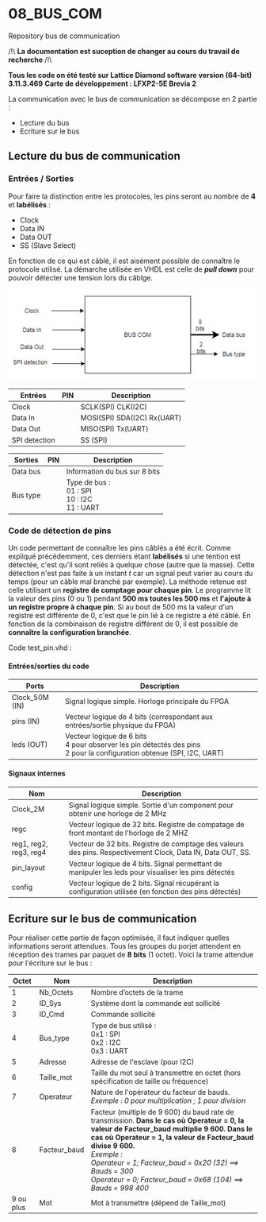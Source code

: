 # 08_BUS_COM
Repository bus de communication

/!\ __La documentation est suception de changer au cours du travail de recherche__ /!\

**Tous les code on été testé sur Lattice Diamond software version (64-bit) 3.11.3.469**
**Carte de développement : LFXP2-5E Brevia 2**

La communication avec le bus de communication se décompose en 2 partie :
- Lecture du bus
- Ecriture sur le bus

## Lecture du bus de communication
### Entrées / Sorties
Pour faire la distinction entre les protocoles, les pins seront au nombre de **4** et **labélisés** :
- Clock
- Data IN
- Data OUT
- SS (Slave Select)

En fonction de ce qui est câblé, il est aisément possible de connaître le protocole utilisé. La démarche utilisée en VHDL est celle de ***pull down*** pour pouvoir détecter une tension lors du câblge.

![Schema Entrées/Sorties](Images/Schema_IO.PNG)

Entrées | PIN  | Description
--------|------|-------------
Clock   |      | SCLK(SPI) CLK(I2C)
Data In |      | MOSI(SPI) SDA(I2C) Rx(UART)
Data Out|      |MISO(SPI) Tx(UART)
SPI detection | | SS (SPI)

Sorties|PIN|Description
-------|---|-----------
Data bus|   |Information du bus sur 8 bits
Bus type|   |Type de bus :</br> 01 : SPI </br> 10 : I2C </br> 11 : UART

### Code de détection de pins
Un code permettant de connaître les pins câblés a été écrit. Comme expliqué précédemment, ces derniers étant **labélisés** si une tention est détectée, c'est qu'il sont reliés à quelque chose (autre que la masse). Cette détection n'est pas faite à un instant *t* car un signal peut varier au cours du temps (pour un câble mal branché par exemple). La méthode retenue est celle utilisant un **registre de comptage pour chaque pin**. Le programme lit la valeur des pins (0 ou 1) pendant **500 ms toutes les 500 ms** et **l'ajoute à un registre propre à chaque pin**. Si au bout de 500 ms la valeur d'un registre est différente de 0, c'est que le pin lié à ce registre a été câblé.
En fonction de la combinaison de registre différent de 0, il est possible de **connaître la configuration branchée**.

Code test_pin.vhd :
#### Entrées/sorties du code
Ports|Description
------|----------
Clock_50M (IN)|Signal logique simple. Horloge principale du FPGA
pins (IN)|Vecteur logique de 4 bits (correspondant aux entrées/sortie physique du FPGA)
leds (OUT)|Vecteur logique de 6 bits </br> 4 pour observer les pin détectés des pins </br> 2 pour la configuration obtenue (SPI, I2C, UART)

#### Signaux internes
Nom|Description
---|-----------
Clock_2M|Signal logique simple. Sortie d'un component pour obtenir une horloge de 2 MHz
regc|Vecteur logique de 32 bits. Registre de compatage de front montant de l'horloge de 2 MHZ
reg1, reg2, reg3, reg4|Vecteur de 32 bits. Registre de comptage des valeurs des pins. Respectivement Clock, Data IN, Data OUT, SS.
pin_layout|Vecteur logique de 4 bits. Signal permettant de manipuler les leds pour visualiser les pins détectés
config|Vecteur logique de 2 bits. Signal récupérant la configuration utilisée (en fonction des pins détectés)

## Ecriture sur le bus de communication
Pour réaliser cette partie de façon optimisée, il faut indiquer quelles informations seront attendues. Tous les groupes du porjet attendent en réception des trames par paquet de **8 bits** (1 octet).
Voici la trame attendue pour l'écriture sur le bus :

Octet | Nom  | Description
-----|------|-------------
1|Nb_Octets|Nombre d’octets de la trame
2|ID_Sys|Système dont la commande est sollicité
3|ID_Cmd|Commande sollicité
4|Bus_type|Type de bus utilisé :</br> 0x1 : SPI </br> 0x2 : I2C </br> 0x3 : UART
5|Adresse|Adresse de l'esclave (pour I2C)
6|Taille_mot|Taille du mot seul à transmettre en octet (hors spécification de taille ou fréquence)
7|Operateur|Nature de l'opérateur du facteur de bauds. _Exemple : 0 pour multiplication ; 1 pour division_
8|Facteur_baud|Facteur (multiple de 9 600) du baud rate de transmission. **Dans le cas où Operateur = 0, la valeur de Facteur_baud multiplie 9 600. Dans le cas où Operateur = 1, la valeur de Facteur_baud divise 9 600.** </br>_Exemple : </br> Operateur = 1; Facteur_baud = 0x20 (32) ==> Bauds = 300 </br> Operateur = 0; Facteur_baud = 0x68 (104) ==> Bauds = 998 400_
9 ou plus|Mot|Mot à transmettre (dépend de Taille_mot)
